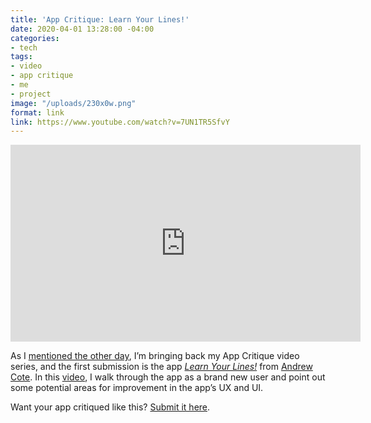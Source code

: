 ```yaml
---
title: 'App Critique: Learn Your Lines!'
date: 2020-04-01 13:28:00 -04:00
categories:
- tech
tags:
- video
- app critique
- me
- project
image: "/uploads/230x0w.png"
format: link
link: https://www.youtube.com/watch?v=7UN1TR5SfvY
---
```


<iframe width="560" height="315" src="https://www.youtube.com/embed/7UN1TR5SfvY" frameborder="0" allow="accelerometer; autoplay; encrypted-media; gyroscope; picture-in-picture" allowfullscreen></iframe>

As I [mentioned the other day](https://matthewbischoff.com/app-critique/), I’m bringing back my App Critique video series, and the first submission is the app *[Learn Your Lines!](https://apps.apple.com/us/app/learn-your-lines/id1433138502)* from [Andrew Cote](https://twitter.com/andrewthecope). In this [video](https://www.youtube.com/watch?v=7UN1TR5SfvY), I walk through the app as a brand new user and point out some potential areas for improvement in the app’s UX and UI.

Want your app critiqued like this? [Submit it here](https://bit.ly/appcritique).